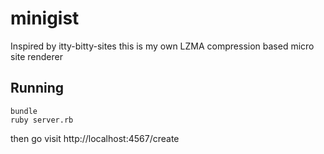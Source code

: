 # minigist
Inspired by itty-bitty-sites this is my own LZMA compression based micro site renderer

## Running

```
bundle
ruby server.rb
```

then go visit http://localhost:4567/create
